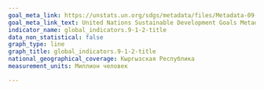 ```yaml
---
goal_meta_link: https://unstats.un.org/sdgs/metadata/files/Metadata-09-01-02.pdf
goal_meta_link_text: United Nations Sustainable Development Goals Metadata (PDF 375 KB)
indicator_name: global_indicators.9-1-2-title
data_non_statistical: false
graph_type: line
graph_title: global_indicators.9-1-2-title
national_geographical_coverage: Кыргызская Республика
measurement_units: Миллион человек

---
```

